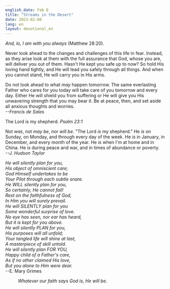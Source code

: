 ```yaml
---
english_date: Feb 8
title: "Streams in the Desert"
date: 2023-02-08
lang: en
layout: devotional_en
---
```





<p><em>And, lo, I am with you always</em> (Matthew 28:20).

</p>

<p>Never look ahead to the changes and challenges of this life in fear. Instead, as they arise look at them with the full assurance that God, whose you are, will deliver you out of them. Hasn't He kept you safe up to now? So hold His loving hand tightly, and He will lead you safely through all things. And when you cannot stand, He will carry you in His arms.

</p>

<p>Do not look ahead to what <em>may</em> happen tomorrow. The same everlasting Father who cares for you today will take care of you tomorrow and every day. Either He will shield you from suffering or He will give you His unwavering strength that you may bear it. Be at peace, then, and set aside all anxious thoughts and worries.<br/> <em>--Francis de Sales</em>

</p>

<p>The Lord is my shepherd. <em>Psalm 23:1</em>

</p>

<p>Not <em>was</em>, not <em>may be</em>, nor <em>will be</em>. "The Lord <em>is</em> my shepherd." He <em>is</em> on Sunday, on Monday, and through every day of the week. He <em>is</em> in January, in December, and every month of the year. He <em>is</em> when I'm at home and in China. He <em>is</em> during peace and war, and in times of abundance or poverty.<br/> <em>--J. Hudson Taylor</em>

</p>

<p><em>He will silently plan for you,<br/> His object of omniscient care;<br/> God Himself undertakes to be<br/> Your Pilot through each subtle snare.<br/> He WILL silently plan for you,<br/> So certainly, He cannot fail!<br/> Rest on the faithfulness of God,<br/> In Him you will surely prevail.<br/> He will SILENTLY plan for you<br/> Some wonderful surprise of love.<br/> No eye has seen, nor ear has heard,<br/> But it is kept for you above.<br/> He will silently PLAN for you,<br/> His purposes will all unfold;<br/> Your tangled life will shine at last,<br/> A masterpiece of skill untold.<br/> He will silently plan FOR YOU,<br/> Happy child of a Father's care,<br/> As if no other claimed His love,<br/> But you alone to Him were dear.</em><br/> --E. Mary Grimes

</p>

<p style="margin-left:40px"><em>Whatever our faith says God is, He will be</em>.

</p>

<p></p>